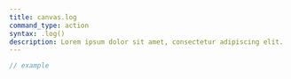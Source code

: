 ```yaml
---
title: canvas.log
command_type: action
syntax: .log()
description: Lorem ipsum dolor sit amet, consectetur adipiscing elit.
---
```


```javascript
// example
```